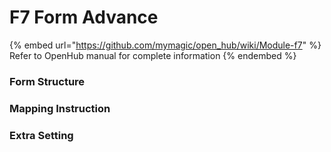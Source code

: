 # F7 Form Advance

{% embed url="https://github.com/mymagic/open_hub/wiki/Module-f7" %}
Refer to OpenHub manual for complete information&#x20;
{% endembed %}

### Form Structure

### Mapping Instruction

### Extra Setting

